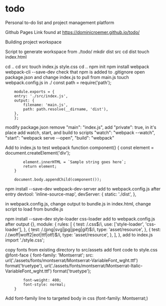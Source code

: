 # todo
Personal to-do list and project management platform

Github Pages Link found at https://dominicroemer.github.io/todo/







Building project workspace


Script to generate workspace from ./todo/
mkdir dist src
cd dist
touch index.html
        <!DOCTYPE html>
        <html>
            <head>
                <meta charset="utf-8" />
                <title>Getting Started</title>
            </head>
            <body>
                <script src="main.js"></script>
            </body>
            <div id="content">
            </div>
        </html>
cd ..
cd src
touch index.js style.css
cd ..
npm init
npm install webpack webpack-cli --save-dev
check that npm is added to .gitignore
open package.json and change index.js to pull from main.js
touch webpack.config.js in ./
        const path = require('path');

        module.exports = {
        entry: './src/index.js',
        output: {
            filename: 'main.js',
            path: path.resolve(__dirname, 'dist'),
        },
        };

modify package.json
    remove "main": "index.js",
    add "private": true, in it's place
    add watch, start, and build to scripts
            "watch": "webpack --watch",
            "start": "webpack serve --open",
            "build": "webpack"

Add to index.js to test webpack
        function component() {
            const element = document.createElement('div');

            element.innerHTML = `Sample string goes here`;
            return element;
        }

        document.body.appendChild(component());

npm install --save-dev webpack-dev-server
add to webpack.config.js after entry
        devtool: 'inline-source-map',
        devServer: {
            static: './dist',
        },

in webpack.config.js, change output to bundle.js
in index.html, change script to load from bundle.js

npm install --save-dev style-loader css-loader
add to webpack.config.js after output {},
        module: {
            rules: [
                {
                    test: /\.css$/i,
                    use: ['style-loader', 'css-loader'],
                },
                {
                    test: /\.(png|svg|jpg|jpeg|gif)$/i,
                    type: 'asset/resource',
                },
                {
                    test: /\.(woff|woff2|eot|ttf|otf)$/i,
                    type: 'asset/resource',
                },
            ],
        },
add to index.js
        import './style.css';

copy fonts from existing directory to src/assets
add font code to style.css
        @font-face {
            font-family: 'Montserrat';
            src: url('./assets/fonts/montserrat/Montserrat-VariableFont_wght.ttf') format('truetype'),
            url('./assets/fonts/montserrat/Montserrat-Italic-VariableFont_wght.ttf') format('truetype');
            
            font-weight: 400;
            font-style: normal;
        }

Add font-family line to targeted body in css (font-family: Montserrat;)


